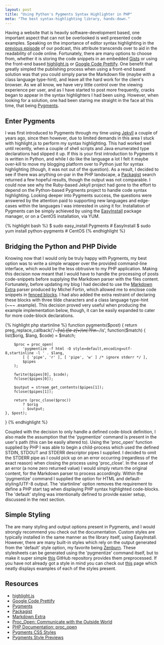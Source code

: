 ```yaml
---
layout: post
title: "Using Python's Pygments Syntax Highlighter in PHP"
meta: "The best syntax-highlighting library, hands-down."
---
```


Having a website that is heavily software-development based, one important aspect that can not be overlooked is well presented code examples.
Speaking on the importance of editor syntax highlighting in the [previous episode](http://threedevsandamaybe.com/posts/exploring-text-source-editors-and-ides/) of our podcast, this attribute transcends over to aid in the readability of code online.
Fortunately, there are many options to choose from, whether it is storing the code snippets in an embedded [Gists](http://gist.github.com/) or using the front-end based [highlight.js](http://highlightjs.org/) or [Google Code Prettify](http://code.google.com/p/google-code-prettify/).
One benefit that greatly simpled the publishing process when using a front-end based solution was that you could simply parse the Markdown file (maybe with a class language type-hint), and leave all the hard work for the client's browser.
As we all know, we have very little control over the viewing experience per user, and as I have started to post more frequently, cracks began to appear in the syntax highlighters I had been using.
However, when looking for a solution, one had been staring me straight in the face all this time, that being [Pygments](http://pygments.org/).
<!--more-->

## Enter Pygments

I was first introduced to Pygments through my time using [Jekyll](http://jekyllrb.com/) a couple of years ago, since then however, due to limited demands in this area I stuck with highlight.js to perform my syntax highlighting.
This had worked well until recently, when a couple of shell scripts and Java enumerated type declarations had slipped it up.
If this is your first introduction to Pygments it is written in Python, and while I do like the language a lot I felt it maybe over-kill to move my blogging platform over to Python just for syntax highlighting (though, it was not out of the question).
As a result, I decided to see if there was anything on-par in the PHP landscape, a [Packagist](http://packagist.org/) search returned a few hopeful results, though the output was not comparable.
I could now see why the Ruby-based Jekyll project had gone to the effort to depend on the Python-based Pygments project to handle code syntax highlighting.
Looking deeper into Pygments success, the questions were answered by the attention paid to supporting new languages and edge-cases within the languages I was interested in using it for.
Installation of Pygments can be simply achieved by using the [EasyInstall](http://pypi.python.org/pypi/setuptools) package manager, or on a CentOS installation, via YUM.

{% highlight bash %}
$ sudo easy_install Pygments # EasyInstall
$ sudo yum install python-pygments # CentOS
{% endhighlight %}

## Bridging the Python and PHP Divide

Knowing now that I would only be truly happy with Pygments, my best option was to write a simple wrapper over the provided command-line interface, which would be the less obtrusive to my PHP application.
Making this decision now meant that I would have to handle the processing of posts code-snippets before supplying the Markdown parser with the files content.
Fortunately, before updating my blog I had decided to use the [Markdown Extra](http://michelf.ca/projects/php-markdown/extra/) parser produced by Michel Fortin, which allowed me to enclose code snippets in [fenced blocks](http://michelf.ca/projects/php-markdown/extra/#fenced-code-blocks).
I had also added the extra restraint of declaring these blocks with three tilde characters and a class language type-hint (~~~ .example).
This decision proved very useful when producing the example implementation below, though, it can be easily expanded to cater for more code-block declarations.

{% highlight php startinline %}
function pygments($post)
{
    return preg_replace_callback('/~~~[\s]*\.([a-z]+)\n(.*?)\n~~~/is', function($match)
    {
        list($orig, $lang, $code) = $match;

        $proc = proc_open(
            'pygmentize -f html -O style=default,encoding=utf-8,startinline -l ' . $lang,
            [ [ 'pipe', 'r' ], [ 'pipe', 'w' ] /* ignore stderr */ ],
            $pipes
        );

        fwrite($pipes[0], $code);
        fclose($pipes[0]);

        $output = stream_get_contents($pipes[1]);
        fclose($pipes[1]);

        return (proc_close($proc))
            ? $orig
            : $output;
    }, $post);
}
{% endhighlight %}

Coupled with the decision to only handle a defined code-block definition, I also made the assumption that the 'pygmentize' command is present in the user's path (this can be easily altered to).
Using the 'proc_open' function supplied by PHP I was able to begin a child-process which used the defined STDIN, STDOUT and STDERR descriptor pipes I supplied.
I decided to omit the STDERR pipe as I could pick up on an error occurring (regardless of the exact reason) when closing the process using 'proc_close'.
In the case of an error (a none zero returned value) I would simply return the original content, for the Markdown parser to process accordingly.
Within the 'pygmentize' command I supplied the option for HTML and default-styling/UTF-8 output.
The 'startinline' option removes the requirement to define a PHP start tag when displaying PHP syntax highlighted code-blocks.
The 'default' styling was intentionally defined to provide easier setup, discussed in the next section.

## Simple Styling

The are many styling and output options present in Pygments, and I would strongly recommend you check out the documentation.
Custom styles are typically installed in the same manner as the library itself, using EasyInstall.
However, there are many built-in styles which rely on the output generated from the 'default' style option, my favorite being [Zenburn](http://slinky.imukuppi.org/zenburnpage/).
These stylesheets can be generated using the 'pygmentize' command itself, but to make it super simple [this](http://github.com/richleland/pygments-css) GitHub repository provides them preprocessed.
If you have not already got a style in mind you can check out [this](http://igniteflow.com/pygments/themes/) page which neatly displays examples of each of the styles present.

## Resources

- [highlight.js](http://highlightjs.org/)
- [Google Code Prettify](http://code.google.com/p/google-code-prettify/)
- [Pygments](http://pygments.org/)
- [Packagist](http://packagist.org/)
- [Markdown Extra](http://michelf.ca/projects/php-markdown/extra/)
- [Proc_Open: Communicate with the Outside World](http://www.sitepoint.com/proc-open-communicate-with-the-outside-world/)
- [PHP Documentation: proc_open](http://www.php.net/manual/en/function.proc-open.php)
- [Pygments CSS Styles](http://github.com/richleland/pygments-css)
- [Pygments Style Previews](http://igniteflow.com/pygments/themes/)